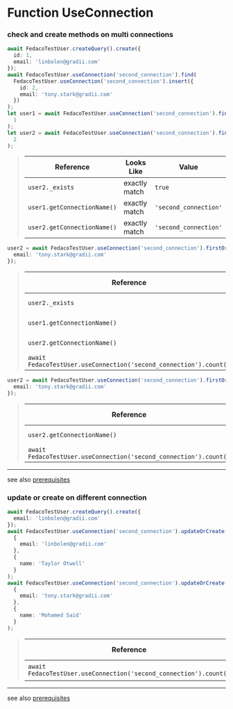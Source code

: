 # Function UseConnection
### check and create methods on multi connections

```typescript
await FedacoTestUser.createQuery().create({
  id: 1,
  email: 'linbolen@gradii.com'
});
await FedacoTestUser.useConnection('second_connection').find(
  FedacoTestUser.useConnection('second_connection').insert({
    id: 2,
    email: 'tony.stark@gradii.com'
  })
);
let user1 = await FedacoTestUser.useConnection('second_connection').findOrNew(
  1
);
let user2 = await FedacoTestUser.useConnection('second_connection').findOrNew(
  2
);
```


> | Reference | Looks Like | Value |
> | ------ | ----- | ----- |
> | `user2._exists` | exactly match | `true` |
> | `user1.getConnectionName()` | exactly match | `'second_connection'` |
> | `user2.getConnectionName()` | exactly match | `'second_connection'` |
```typescript
user2 = await FedacoTestUser.useConnection('second_connection').firstOrNew({
  email: 'tony.stark@gradii.com'
});
```


> | Reference | Looks Like | Value |
> | ------ | ----- | ----- |
> | `user2._exists` | exactly match | `true` |
> | `user1.getConnectionName()` | exactly match | `'second_connection'` |
> | `user2.getConnectionName()` | exactly match | `'second_connection'` |
> | `await FedacoTestUser.useConnection('second_connection').count()` | match | `1` |
```typescript
user2 = await FedacoTestUser.useConnection('second_connection').firstOrCreate({
  email: 'tony.stark@gradii.com'
});
```


> | Reference | Looks Like | Value |
> | ------ | ----- | ----- |
> | `user2.getConnectionName()` | exactly match | `'second_connection'` |
> | `await FedacoTestUser.useConnection('second_connection').count()` | match | `2` |


----
see also [prerequisites](./../database-fedaco-integration/prerequisite)

### update or create on different connection

```typescript
await FedacoTestUser.createQuery().create({
  email: 'linbolen@gradii.com'
});
await FedacoTestUser.useConnection('second_connection').updateOrCreate(
  {
    email: 'linbolen@gradii.com'
  },
  {
    name: 'Taylor Otwell'
  }
);
await FedacoTestUser.useConnection('second_connection').updateOrCreate(
  {
    email: 'tony.stark@gradii.com'
  },
  {
    name: 'Mohamed Said'
  }
);
```


> | Reference | Looks Like | Value |
> | ------ | ----- | ----- |
> | `await FedacoTestUser.useConnection('second_connection').count()` | exactly match | `2` |


----
see also [prerequisites](./../database-fedaco-integration/prerequisite)
